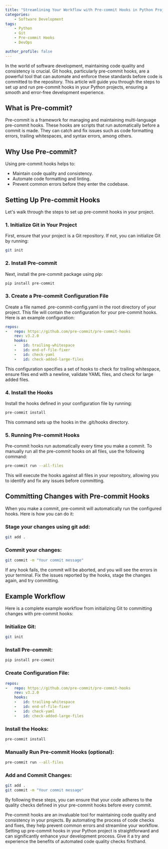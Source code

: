 ```yaml
---
title: "Streamlining Your Workflow with Pre-commit Hooks in Python Projects"
categories:
    - Software Development
tags:
    - Python
    - Git
    - Pre-commit Hooks
    - DevOps

author_profile: false
---
```



In the world of software development, maintaining code quality and consistency is crucial. Git hooks, particularly pre-commit hooks, are a powerful tool that can automate and enforce these standards before code is committed to the repository. This article will guide you through the steps to set up and run pre-commit hooks in your Python projects, ensuring a smooth and error-free development experience.

## What is Pre-commit?

Pre-commit is a framework for managing and maintaining multi-language pre-commit hooks. These hooks are scripts that run automatically before a commit is made. They can catch and fix issues such as code formatting errors, trailing whitespaces, and syntax errors, among others.

## Why Use Pre-commit?

Using pre-commit hooks helps to:

- Maintain code quality and consistency.
- Automate code formatting and linting.
- Prevent common errors before they enter the codebase.

## Setting Up Pre-commit Hooks

Let's walk through the steps to set up pre-commit hooks in your project.

### 1. Initialize Git in Your Project

First, ensure that your project is a Git repository. If not, you can initialize Git by running:

```bash
git init
```

### 2. Install Pre-commit

Next, install the pre-commit package using pip:

```bash
pip install pre-commit
```

### 3. Create a Pre-commit Configuration File
Create a file named .pre-commit-config.yaml in the root directory of your project. This file will contain the configuration for your pre-commit hooks. Here is an example configuration:

```yaml
repos:
-   repo: https://github.com/pre-commit/pre-commit-hooks
    rev: v3.2.0
    hooks:
    -   id: trailing-whitespace
    -   id: end-of-file-fixer
    -   id: check-yaml
    -   id: check-added-large-files
```

This configuration specifies a set of hooks to check for trailing whitespace, ensure files end with a newline, validate YAML files, and check for large added files.

### 4. Install the Hooks

Install the hooks defined in your configuration file by running:

```bash
pre-commit install
```

This command sets up the hooks in the .git/hooks directory.

### 5. Running Pre-commit Hooks

Pre-commit hooks run automatically every time you make a commit. To manually run all the pre-commit hooks on all files, use the following command:

```bash
pre-commit run --all-files
```

This will execute the hooks against all files in your repository, allowing you to identify and fix any issues before committing.

## Committing Changes with Pre-commit Hooks

When you make a commit, pre-commit will automatically run the configured hooks. Here is how you can do it:

### Stage your changes using git add:

```bash
git add .
```

### Commit your changes:

```bash
git commit -m "Your commit message"
```

If any hook fails, the commit will be aborted, and you will see the errors in your terminal. Fix the issues reported by the hooks, stage the changes again, and try committing.

## Example Workflow

Here is a complete example workflow from initializing Git to committing changes with pre-commit hooks:

### Initialize Git:

```bash
git init
```

### Install Pre-commit:

```bash
pip install pre-commit
```

### Create Configuration File:

```yaml
repos:
-   repo: https://github.com/pre-commit/pre-commit-hooks
    rev: v3.2.0
    hooks:
    -   id: trailing-whitespace
    -   id: end-of-file-fixer
    -   id: check-yaml
    -   id: check-added-large-files
```

### Install the Hooks:

```bash
pre-commit install
```

### Manually Run Pre-commit Hooks (optional):

```bash
pre-commit run --all-files
```

### Add and Commit Changes:

```bash
git add .
git commit -m "Your commit message"
```

By following these steps, you can ensure that your code adheres to the quality checks defined in your pre-commit hooks before every commit.

Pre-commit hooks are an invaluable tool for maintaining code quality and consistency in your projects. By automating the process of code checks and fixes, they help prevent common errors and streamline your workflow. Setting up pre-commit hooks in your Python project is straightforward and can significantly enhance your development process. Give it a try and experience the benefits of automated code quality checks firsthand.

